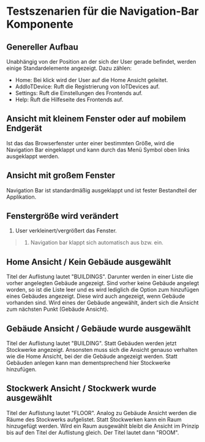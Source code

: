 # Testszenarien für die Navigation-Bar Komponente

## Genereller Aufbau

Unabhängig von der Position an der sich der User gerade befindet, werden einige Standardelemente angezeigt. Dazu zählen:

* Home: Bei klick wird der User auf die Home Ansicht geleitet.
* AddIoTDevice: Ruft die Registrierung von IoTDevices auf.
* Settings: Ruft die Einstellungen des Frontends auf.
* Help: Ruft die Hilfeseite des Frontends auf.

## Ansicht mit kleinem Fenster oder auf mobilem Endgerät

Ist das das Browserfenster unter einer bestimmten Größe, wird die Navigation Bar eingeklappt und kann durch das Menü Symbol oben links ausgeklappt werden.

## Ansicht mit großem Fenster

Navigation Bar ist standardmäßig ausgeklappt und ist fester Bestandteil der Applikation.

## Fenstergröße wird verändert

1. User verkleinert/vergrößert das Fenster.
> 1. Navigation bar klappt sich automatisch aus bzw. ein.

## Home Ansicht / Kein Gebäude ausgewählt

Titel der Auflistung lautet "BUILDINGS". Darunter werden in einer Liste die vorher angelegten Gebäude angezeigt. Sind vorher keine Gebäude angelegt worden, so ist die Liste leer und es wird lediglich die Option zum hinzufügen eines Gebäudes angezeigt. Diese wird auch angezeigt, wenn Gebäude vorhanden sind. Wird eines der Gebäude angewählt, ändert sich die Ansicht zum nächsten Punkt (Gebäude Ansicht).

## Gebäude Ansicht / Gebäude wurde ausgewählt

Titel der Auflistung lautet "BUILDING". Statt Gebäuden werden jetzt Stockwerke angezeigt. Ansonsten muss sich die Ansicht genauso verhalten wie die Home Ansicht, bei der die Gebäude angezeigt werden. Statt Gebäuden anlegen kann man dementsprechend hier Stockwerke hinzufügen.

## Stockwerk Ansicht / Stockwerk wurde ausgewählt

Titel der Auflistung lautet "FLOOR". Analog zu Gebäude Ansicht werden die Räume des Stockwerks aufgelistet. Statt Stockwerken kann ein Raum hinzugefügt werden. Wird ein Raum ausgewählt bleibt die Ansicht im Prinzip bis auf den Titel der Auflistung gleich. Der Titel lautet dann "ROOM".